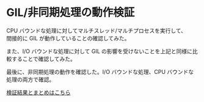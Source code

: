 # GIL/非同期処理の動作検証

CPU バウンドな処理に対してマルチスレッド/マルチプロセスを実行して、  
間接的に GIL が動作していることの確認してみた。

また、I/O バウンドな処理に対して GIL の影響を受けないことを上記と同様に比較することで確認してみた。

最後に、非同期処理の動作を確認した。I/O バウンドな処理、CPU バウンドな処理の両方で確認。

[検証結果とまとめはこちら]()
